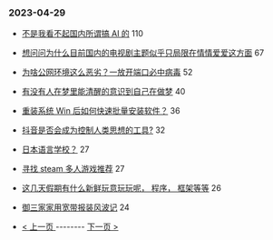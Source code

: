 ### 2023-04-29 
- [不是我看不起国内所谓搞 AI 的](https://www.v2ex.com/t/936404) 110
- [想问问为什么目前国内的电视剧主题似乎只局限在情情爱爱这方面](https://www.v2ex.com/t/936372) 67
- [为啥公网环境这么恶劣？一放开端口必中病毒](https://www.v2ex.com/t/936373) 52
- [有没有人在梦里能清醒的意识到自己在做梦](https://www.v2ex.com/t/936361) 40
- [重装系统 Win 后如何快速批量安装软件？](https://www.v2ex.com/t/936376) 36
- [抖音是否会成为控制人类思想的工具?](https://www.v2ex.com/t/936400) 32
- [日本语言学校？](https://www.v2ex.com/t/936322) 27
- [寻找 steam 多人游戏推荐](https://www.v2ex.com/t/936413) 27
- [这几天假期有什么新鲜玩意玩玩呢， 程序， 框架等等](https://www.v2ex.com/t/936379) 26
- [御三家家用宽带报装风波记](https://www.v2ex.com/t/936334) 24 

- [ < 上一页 ](https://github.com/able8/v2ex-hot-record/blob/master/2023-04-28.md) -------- [ 下一页 > ](https://github.com/able8/v2ex-hot-record/blob/master/2023-04-30.md)
